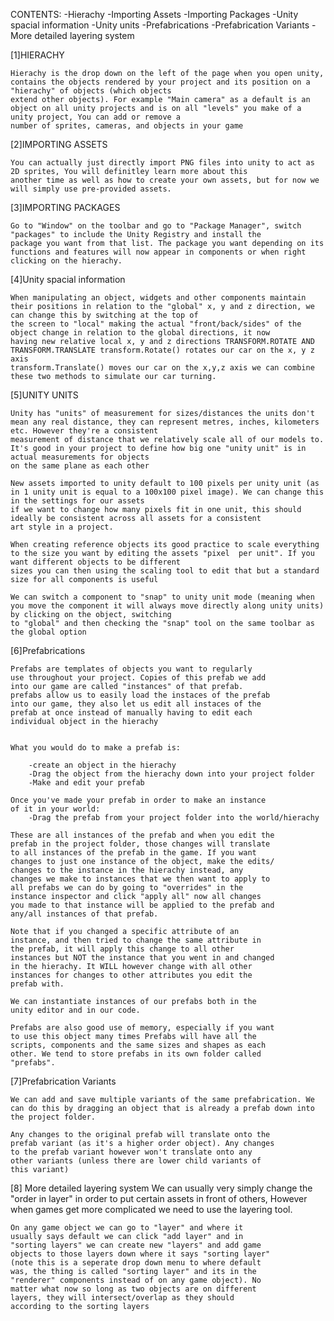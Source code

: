 CONTENTS:
    -Hierachy
    -Importing Assets
    -Importing Packages
    -Unity spacial information
    -Unity units
    -Prefabrications
    -Prefabrication Variants
    -More detailed layering system

[1]HIERACHY 
    
    Hierachy is the drop down on the left of the page when you open unity, contains the objects rendered by your project and its position on a "hierachy" of objects (which objects 
    extend other objects). For example "Main camera" as a default is an object on all unity projects and is on all "levels" you make of a unity project, You can add or remove a 
    number of sprites, cameras, and objects in your game

[2]IMPORTING ASSETS

    You can actually just directly import PNG files into unity to act as 2D sprites, You will definitley learn more about this
    another time as well as how to create your own assets, but for now we will simply use pre-provided assets.
        
[3]IMPORTING PACKAGES

    Go to "Window" on the toolbar and go to "Package Manager", switch "packages" to include the Unity Registry and install the 
    package you want from that list. The package you want depending on its functions and features will now appear in components or when right clicking on the hierachy.

[4]Unity spacial information

    When manipulating an object, widgets and other components maintain their positions in relation to the "global" x, y and z direction, we can change this by switching at the top of 
    the screen to "local" making the actual "front/back/sides" of the object change in relation to the global directions, it now 
    having new relative local x, y and z directions TRANSFORM.ROTATE AND TRANSFORM.TRANSLATE transform.Rotate() rotates our car on the x, y z axis
    transform.Translate() moves our car on the x,y,z axis we can combine these two methods to simulate our car turning.

[5]UNITY UNITS

    Unity has "units" of measurement for sizes/distances the units don't mean any real distance, they can represent metres, inches, kilometers etc. However they're a consistent
    measurement of distance that we relatively scale all of our models to. It's good in your project to define how big one "unity unit" is in actual measurements for objects
    on the same plane as each other

    New assets imported to unity default to 100 pixels per unity unit (as in 1 unity unit is equal to a 100x100 pixel image). We can change this in the settings for our assets
    if we want to change how many pixels fit in one unit, this should ideally be consistent across all assets for a consistent
    art style in a project.

    When creating reference objects its good practice to scale everything to the size you want by editing the assets "pixel  per unit". If you want different objects to be different 
    sizes you can then using the scaling tool to edit that but a standard size for all components is useful

    We can switch a component to "snap" to unity unit mode (meaning when you move the component it will always move directly along unity units) by clicking on the object, switching 
    to "global" and then checking the "snap" tool on the same toolbar as the global option

[6]Prefabrications
    
    Prefabs are templates of objects you want to regularly
    use throughout your project. Copies of this prefab we add 
    into our game are called "instances" of that prefab. 
    prefabs allow us to easily load the instaces of the prefab 
    into our game, they also let us edit all instaces of the 
    prefab at once instead of manually having to edit each 
    individual object in the hierachy
    
    
    What you would do to make a prefab is:  
    
        -create an object in the hierachy
        -Drag the object from the hierachy down into your project folder
        -Make and edit your prefab

    Once you've made your prefab in order to make an instance 
    of it in your world:
        -Drag the prefab from your project folder into the world/hierachy
    
    These are all instances of the prefab and when you edit the 
    prefab in the project folder, those changes will translate 
    to all instances of the prefab in the game. If you want 
    changes to just one instance of the object, make the edits/
    changes to the instance in the hierachy instead, any 
    changes we make to instances that we then want to apply to 
    all prefabs we can do by going to "overrides" in the 
    instance inspector and click "apply all" now all changes 
    you made to that instance will be applied to the prefab and 
    any/all instances of that prefab.
    
    Note that if you changed a specific attribute of an 
    instance, and then tried to change the same attribute in 
    the prefab, it will apply this change to all other 
    instances but NOT the instance that you went in and changed 
    in the hierachy. It WILL however change with all other 
    instances for changes to other attributes you edit the 
    prefab with.

    We can instantiate instances of our prefabs both in the 
    unity editor and in our code.

    Prefabs are also good use of memory, especially if you want 
    to use this object many times Prefabs will have all the 
    scripts, components and the same sizes and shapes as each 
    other. We tend to store prefabs in its own folder called 
    "prefabs".

[7]Prefabrication Variants
    
    We can add and save multiple variants of the same prefabrication. We can do this by dragging an object that is already a prefab down into the project folder. 

    Any changes to the original prefab will translate onto the 
    prefab variant (as it's a higher order object). Any changes 
    to the prefab variant however won't translate onto any 
    other variants (unless there are lower child variants of 
    this variant)

[8] More detailed layering system
    We can usually very simply change the "order in layer"
    in order to put certain assets in front of others,
    However when games get more complicated we need to use the
    layering tool.

    On any game object we can go to "layer" and where it 
    usually says default we can click "add layer" and in 
    "sorting layers" we can create new "layers" and add game 
    objects to those layers down where it says "sorting layer" 
    (note this is a seperate drop down menu to where default 
    was, the thing is called "sorting layer" and its in the 
    "renderer" components instead of on any game object). No 
    matter what now so long as two objects are on different 
    layers, they will intersect/overlap as they should 
    according to the sorting layers

